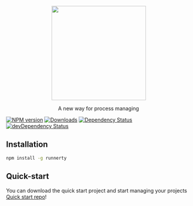 <p align="center">
  <a href="http://runnerty.io">
    <img height="257" src="http://coderty.com/img/runnerty.png">
  </a>
  <p align="center">A new way for process managing</p>
</p>

[![NPM version][npm-image]][npm-url] [![Downloads][downloads-image]][npm-url] [![Dependency Status][david-badge]][david-badge-url] [![devDependency Status][david-dev-badge]][david-dev-badge-url]

## Installation
```bash
npm install -g runnerty
```

## Quick-start 
You can download the quick start project and start managing your projects
[Quick start repo](https://github.com/Coderty/runnerty-quick-start)!

[downloads-image]: https://img.shields.io/npm/dm/runnerty.svg
[npm-url]: https://www.npmjs.com/package/runnerty
[npm-image]: https://img.shields.io/npm/v/runnerty.svg
[david-badge]: https://david-dm.org/codertystudio/runnerty.svg
[david-badge-url]: https://david-dm.org/codertystudio/runnerty
[david-dev-badge]: https://david-dm.org/codertystudio/runnerty.svg
[david-dev-badge-url]: https://david-dm.org/codertystudio/runnerty?type=dev
